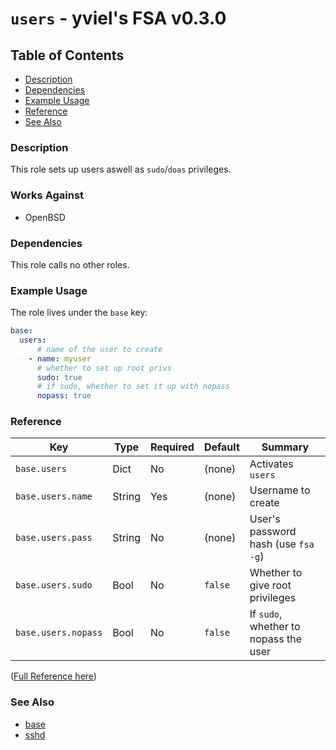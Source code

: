 # `users` - yviel's FSA v0.3.0

## Table of Contents
 - [Description](#description)
 - [Dependencies](#dependencies)
 - [Example Usage](#example-usage)
 - [Reference](#reference)
 - [See Also](#see-also)

### Description
This role sets up users aswell as `sudo`/`doas` privileges.

### Works Against
- OpenBSD

### Dependencies
This role calls no other roles.

### Example Usage
The role lives under the `base` key:

```yaml
base:
  users:
      # name of the user to create
    - name: myuser
      # whether to set up root privs
      sudo: true
      # if sudo, whether to set it up with nopass
      nopass: true
```

### Reference
|Key|Type|Required|Default|Summary|
|--|--|--|--|--|
|`base.users`|Dict|No|(none)|Activates `users`|
|`base.users.name`|String|Yes|(none)|Username to create|
|`base.users.pass`|String|No|(none)|User's password hash (use `fsa -g`)|
|`base.users.sudo`|Bool|No|`false`|Whether to give root privileges|
|`base.users.nopass`|Bool|No|`false`|If `sudo`, whether to nopass the user|

([Full Reference here](../../docs/REFERENCE.md))

### See Also
 - [base](../base)
 - [sshd](../sshd)
